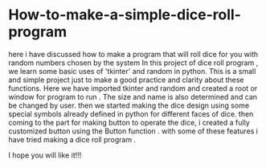 # How-to-make-a-simple-dice-roll-program
here i have discussed how to make a program that will roll dice for you with random numbers chosen by the system
In this project of dice roll program , we learn some basic uses of 'tkinter' and random  in python.
This is a small and simple project just to make a good practice and clarity about these functions.
Here we have imported tkinter and random and created a root or window for program to run . The size and name is also determined and can be changed by user.
then we started making the dice design using some special symbols already defined in python for different faces of dice.
then coming to the part for making button to operate the dice, i created a fully customized button using the Button function . 
with some of these features i have tried making a dice roll program .

I hope you will like it!!!
